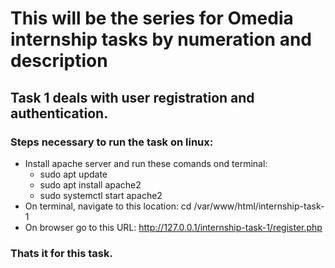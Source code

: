 # This will be the series for Omedia internship tasks by numeration and description

## Task 1 deals with user registration and authentication.

### Steps necessary to run the task on linux:
*  Install apache server and run these comands ond terminal:
    * sudo apt update
    * sudo apt install apache2
    * sudo systemctl start apache2
* On terminal, navigate to this location: cd /var/www/html/internship-task-1
* On browser go to this URL: http://127.0.0.1/internship-task-1/register.php

### Thats it for this task. 
